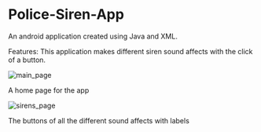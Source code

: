 # Police-Siren-App

An android application created using Java and XML.

Features: This application makes different siren sound affects with the click of a button.

![main_page](https://user-images.githubusercontent.com/65151273/191135983-4bed0042-9e71-4d9f-b6b5-82631cc22407.JPG)

A home page for the app

![sirens_page](https://user-images.githubusercontent.com/65151273/191135993-c45b0003-5199-4240-b7c0-55cae900f328.JPG)

The buttons of all the different sound affects with labels

